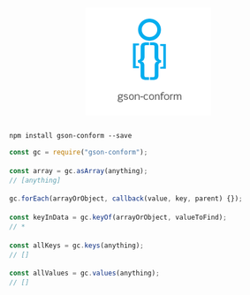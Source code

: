 <h1 align="center"><img src="./docs/gson-conform.png" width="228" alt="gson-conform"></h1>

`npm install gson-conform --save`


```js
const gc = require("gson-conform");

const array = gc.asArray(anything);
// [anything]

gc.forEach(arrayOrObject, callback(value, key, parent) {});

const keyInData = gc.keyOf(arrayOrObject, valueToFind);
// *

const allKeys = gc.keys(anything);
// []

const allValues = gc.values(anything);
// []
```